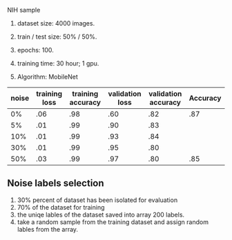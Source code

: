 NIH sample

1. dataset size: 4000 images.

2. train / test size: 50% / 50%.

3. epochs: 100.

4. training time: 30 hour; 1 gpu.

5. Algorithm: MobileNet

   

| noise | training loss | training accuracy | validation loss | validation accuracy | Accuracy |
| ----- | ------------- | ----------------- | --------------- | ------------------- | ----- |
| 0%   | .06           | .98               | .60             | .82                 | .87 |
| 5%   | .01           | .99               | .90             | .83                 |  |
| 10%   | .01          | .99               | .93             | .84                 |  |
| 30%   | .01          | .99               | .95             | .80                 |  |
| 50%   | .03           | .99              | .97             | .80                 | .85 |



## Noise labels selection

1. 30% percent of dataset has been isolated for evaluation
2. 70% of the dataset for training
3. the uniqe lables of the dataset saved into array 200 labels.
4. take a random sample from the training dataset and assign random lables from the array.

